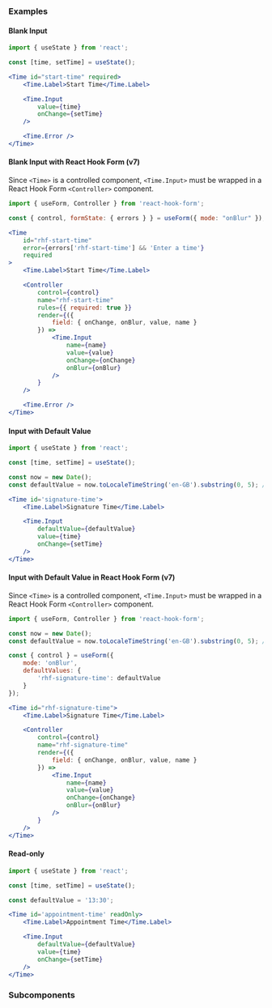
### Examples

#### Blank Input

```jsx
import { useState } from 'react';

const [time, setTime] = useState();

<Time id="start-time" required>
    <Time.Label>Start Time</Time.Label>

    <Time.Input
        value={time}
        onChange={setTime}
    />

    <Time.Error />
</Time>
```

#### Blank Input with React Hook Form (v7)

Since `<Time>` is a controlled component, `<Time.Input>` must be wrapped in a React Hook Form `<Controller>` component.

```jsx
import { useForm, Controller } from 'react-hook-form';

const { control, formState: { errors } } = useForm({ mode: "onBlur" });

<Time 
    id="rhf-start-time" 
    error={errors['rhf-start-time'] && 'Enter a time'}
    required
>
    <Time.Label>Start Time</Time.Label>

    <Controller 
        control={control}
        name="rhf-start-time"
        rules={{ required: true }}
        render={({
            field: { onChange, onBlur, value, name }
        }) => 
            <Time.Input
                name={name}
                value={value}
                onChange={onChange}
                onBlur={onBlur}
            />
        }
    />

    <Time.Error />
</Time>
```

#### Input with Default Value

```jsx
import { useState } from 'react';

const [time, setTime] = useState();

const now = new Date();
const defaultValue = now.toLocaleTimeString('en-GB').substring(0, 5); // Convert date to 24h time string, then use substring to remove the seconds from the string

<Time id='signature-time'>
    <Time.Label>Signature Time</Time.Label>

    <Time.Input
        defaultValue={defaultValue}
        value={time}
        onChange={setTime}
    />
</Time>
```

#### Input with Default Value in React Hook Form (v7)

Since `<Time>` is a controlled component, `<Time.Input>` must be wrapped in a React Hook Form `<Controller>` component.

```jsx
import { useForm, Controller } from 'react-hook-form';

const now = new Date();
const defaultValue = now.toLocaleTimeString('en-GB').substring(0, 5); // Convert date to 24h time string, then use substring to remove the seconds from the string

const { control } = useForm({ 
    mode: 'onBlur',
    defaultValues: {
        'rhf-signature-time': defaultValue
    }
});

<Time id="rhf-signature-time">
    <Time.Label>Signature Time</Time.Label>

    <Controller 
        control={control}
        name="rhf-signature-time"
        render={({
            field: { onChange, onBlur, value, name }
        }) => 
            <Time.Input
                name={name}
                value={value}
                onChange={onChange}
                onBlur={onBlur}
            />
        }
    />
</Time>
```

#### Read-only

```jsx
import { useState } from 'react';

const [time, setTime] = useState();

const defaultValue = '13:30';

<Time id='appointment-time' readOnly>
    <Time.Label>Appointment Time</Time.Label>

    <Time.Input
        defaultValue={defaultValue}
        value={time}
        onChange={setTime}
    />
</Time>
```

### Subcomponents